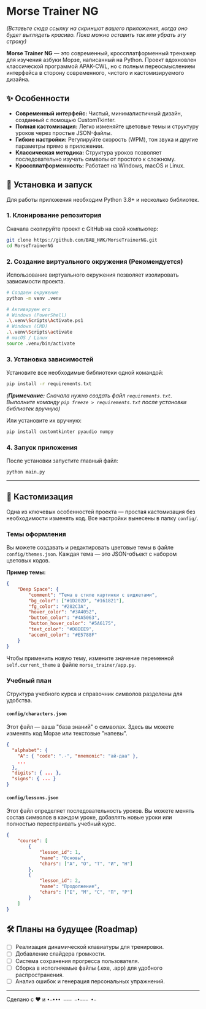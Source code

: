 # Morse Trainer NG

_(Вставьте сюда ссылку на скриншот вашего приложения, когда оно будет выглядеть красиво. Пока можно оставить так или убрать эту строку)_

**Morse Trainer NG** — это современный, кроссплатформенный тренажер для изучения азбуки Морзе, написанный на Python. Проект вдохновлен классической программой APAK-CWL, но с полным переосмыслением интерфейса в сторону современного, чистого и кастомизируемого дизайна.

## ✨ Особенности

-   **Современный интерфейс:** Чистый, минималистичный дизайн, созданный с помощью CustomTkinter.
-   **Полная кастомизация:** Легко изменяйте цветовые темы и структуру уроков через простые JSON-файлы.
-   **Гибкие настройки:** Регулируйте скорость (WPM), тон звука и другие параметры прямо в приложении.
-   **Классическая методика:** Структура уроков позволяет последовательно изучать символы от простого к сложному.
-   **Кроссплатформенность:** Работает на Windows, macOS и Linux.

## 🚀 Установка и запуск

Для работы приложения необходим Python 3.8+ и несколько библиотек.

### 1. Клонирование репозитория

Сначала скопируйте проект с GitHub на свой компьютер:

```bash
git clone https://github.com/ВАШ_НИК/MorseTrainerNG.git
cd MorseTrainerNG
```

### 2. Создание виртуального окружения (Рекомендуется)

Использование виртуального окружения позволяет изолировать зависимости проекта.

```bash
# Создаем окружение
python -m venv .venv

# Активируем его
# Windows (PowerShell)
.\.venv\Scripts\Activate.ps1
# Windows (CMD)
.\.venv\Scripts\activate
# macOS / Linux
source .venv/bin/activate
```

### 3. Установка зависимостей

Установите все необходимые библиотеки одной командой:

```bash
pip install -r requirements.txt
```

_(**Примечание:** Сначала нужно создать файл `requirements.txt`. Выполните команду `pip freeze > requirements.txt` после установки библиотек вручную)_

Или установите их вручную:

```bash
pip install customtkinter pyaudio numpy
```

### 4. Запуск приложения

После установки запустите главный файл:

```bash
python main.py
```

---

## 🎨 Кастомизация

Одна из ключевых особенностей проекта — простая кастомизация без необходимости изменять код. Все настройки вынесены в папку `config/`.

### Темы оформления

Вы можете создавать и редактировать цветовые темы в файле `config/themes.json`. Каждая тема — это JSON-объект с набором цветовых кодов.

**Пример темы:**

```json
{
    "Deep Space": {
        "comment": "Тема в стиле картинки с виджетами",
        "bg_color": ["#1D202D", "#161821"],
        "fg_color": "#282C3A",
        "hover_color": "#3A4052",
        "button_color": "#4A5063",
        "button_hover_color": "#5A6175",
        "text_color": "#D8DEE9",
        "accent_color": "#E5788F"
    }
}
```

Чтобы применить новую тему, измените значение переменной `self.current_theme` в файле `morse_trainer/app.py`.

### Учебный план

Структура учебного курса и справочник символов разделены для удобства.

#### `config/characters.json`

Этот файл — ваша "база знаний" о символах. Здесь вы можете изменять код Морзе или текстовые "напевы".

```json
{
  "alphabet": {
    "А": { "code": ".-", "mnemonic": "ай-даа" },
    ...
  },
  "digits": { ... },
  "signs": { ... }
}
```

#### `config/lessons.json`

Этот файл определяет последовательность уроков. Вы можете менять состав символов в каждом уроке, добавлять новые уроки или полностью перестраивать учебный курс.

```json
{
    "course": [
        {
            "lesson_id": 1,
            "name": "Основы",
            "chars": ["А", "О", "Т", "И", "Н"]
        },
        {
            "lesson_id": 2,
            "name": "Продолжение",
            "chars": ["Е", "М", "С", "П", "Р"]
        }
    ]
}
```

## 🛠️ Планы на будущее (Roadmap)

-   [ ] Реализация динамической клавиатуры для тренировки.
-   [ ] Добавление слайдера громкости.
-   [ ] Система сохранения прогресса пользователя.
-   [ ] Сборка в исполняемые файлы (.exe, .app) для удобного распространения.
-   [ ] Анализ ошибок и генерация персональных упражнений.

---

Сделано с ❤️ и `•−••• −−− −•−−− •−`
